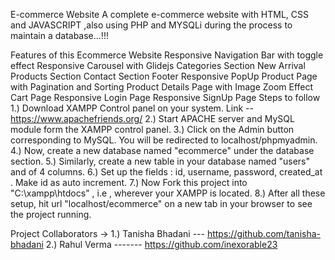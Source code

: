 E-commerce Website
A complete e-commerce website with HTML, CSS and JAVASCRIPT ,also using PHP and MYSQLi during the process to maintain a database...!!!

Features of this Ecommerce Website
Responsive Navigation Bar with toggle effect
Responsive Carousel with Glidejs
Categories Section
New Arrival Products Section
Contact Section
Footer
Responsive PopUp
Product Page with Pagination and Sorting
Product Details Page with Image Zoom Effect
Cart Page
Responsive Login Page
Responsive SignUp Page
Steps to follow
1.) Download XAMPP Control panel on your system. Link -- https://www.apachefriends.org/
2.) Start APACHE server and MySQL module form the XAMPP control panel.
3.) Click on the Admin button corresponding to MySQL. You will be redirected to localhost/phpmyadmin.
4.) Now, create a new database named "ecommerce" under the database section.
5.) Similarly, create a new table in your database named "users" and of 4 columns.
6.) Set up the fields : id, username, password, created_at . Make id as auto increment.
7.) Now Fork this project into "C:\xampp\htdocs" , i.e , wherever your XAMPP is located.
8.) After all these setup, hit url "localhost/ecommerce" on a new tab in your browser to see the project running.

Project Collaborators ->
1.) Tanisha Bhadani --- https://github.com/tanisha-bhadani
2.) Rahul Verma ------- https://github.com/inexorable23